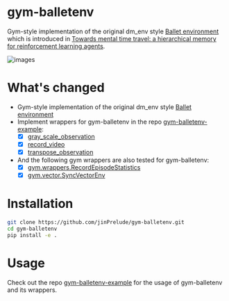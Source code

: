# gym-balletenv
Gym-style implementation of the original dm_env style [Ballet environment](https://github.com/deepmind/deepmind-research/tree/master/hierarchical_transformer_memory) which is introduced in [Towards mental time travel: a hierarchical memory for reinforcement learning agents](https://arxiv.org/abs/2105.14039).

![images](https://user-images.githubusercontent.com/16518993/215299001-faeb4aa1-8665-4772-a2a8-6139615a5a25.gif)

# What's changed
- Gym-style implementation of the original dm_env style [Ballet environment](https://github.com/deepmind/deepmind-research/tree/master/hierarchical_transformer_memory)
- Implement wrappers for gym-balletenv in the repo [gym-balletenv-example](https://github.com/jinPrelude/gym-balletenv-example):
    - [x] [gray_scale_observation](https://github.com/jinPrelude/gym-balletenv-example/blob/master/wrappers/gray_scale_observation.py)
    - [x] [record_video](https://github.com/jinPrelude/gym-balletenv-example/blob/master/wrappers/record_video.py)
    - [x] [transpose_observation](https://github.com/jinPrelude/gym-balletenv-example/blob/master/wrappers/transpose_observation.py)
- And the following gym wrappers are also tested for gym-balletenv:
    - [x] [gym.wrappers.RecordEpisodeStatistics](https://github.com/openai/gym/blob/master/gym/wrappers/record_episode_statistics.py)
    - [x] [gym.vector.SyncVectorEnv](https://github.com/openai/gym/blob/master/gym/vector/sync_vector_env.py)

# Installation
```bash
git clone https://github.com/jinPrelude/gym-balletenv.git
cd gym-balletenv
pip install -e .
```

# Usage
Check out the repo [gym-balletenv-example](https://github.com/jinPrelude/gym-balletenv-example) for the usage of gym-balletenv and its wrappers.
